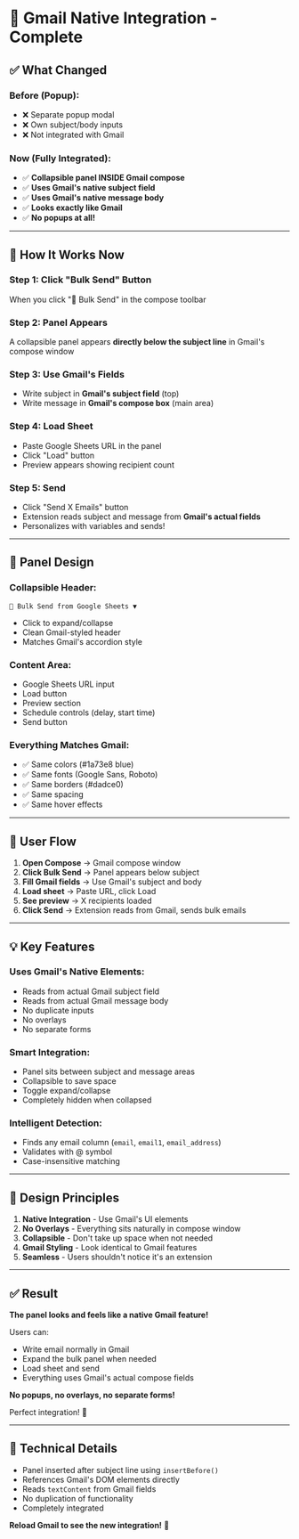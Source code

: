 # 🎯 Gmail Native Integration - Complete

## ✅ What Changed

### Before (Popup):
- ❌ Separate popup modal
- ❌ Own subject/body inputs
- ❌ Not integrated with Gmail

### Now (Fully Integrated):
- ✅ **Collapsible panel INSIDE Gmail compose**
- ✅ **Uses Gmail's native subject field**
- ✅ **Uses Gmail's native message body**
- ✅ **Looks exactly like Gmail**
- ✅ **No popups at all!**

---

## 🎨 How It Works Now

### Step 1: Click "Bulk Send" Button
When you click "📧 Bulk Send" in the compose toolbar

### Step 2: Panel Appears
A collapsible panel appears **directly below the subject line** in Gmail's compose window

### Step 3: Use Gmail's Fields
- Write subject in **Gmail's subject field** (top)
- Write message in **Gmail's compose box** (main area)

### Step 4: Load Sheet
- Paste Google Sheets URL in the panel
- Click "Load" button
- Preview appears showing recipient count

### Step 5: Send
- Click "Send X Emails" button
- Extension reads subject and message from **Gmail's actual fields**
- Personalizes with variables and sends!

---

## 📐 Panel Design

### Collapsible Header:
```
📧 Bulk Send from Google Sheets ▼
```
- Click to expand/collapse
- Clean Gmail-styled header
- Matches Gmail's accordion style

### Content Area:
- Google Sheets URL input
- Load button
- Preview section
- Schedule controls (delay, start time)
- Send button

### Everything Matches Gmail:
- ✅ Same colors (#1a73e8 blue)
- ✅ Same fonts (Google Sans, Roboto)
- ✅ Same borders (#dadce0)
- ✅ Same spacing
- ✅ Same hover effects

---

## 🔄 User Flow

1. **Open Compose** → Gmail compose window
2. **Click Bulk Send** → Panel appears below subject
3. **Fill Gmail fields** → Use Gmail's subject and body
4. **Load sheet** → Paste URL, click Load
5. **See preview** → X recipients loaded
6. **Click Send** → Extension reads from Gmail, sends bulk emails

---

## 💡 Key Features

### Uses Gmail's Native Elements:
- Reads from actual Gmail subject field
- Reads from actual Gmail message body
- No duplicate inputs
- No overlays
- No separate forms

### Smart Integration:
- Panel sits between subject and message areas
- Collapsible to save space
- Toggle expand/collapse
- Completely hidden when collapsed

### Intelligent Detection:
- Finds any email column (`email`, `email1`, `email_address`)
- Validates with @ symbol
- Case-insensitive matching

---

## 🎯 Design Principles

1. **Native Integration** - Use Gmail's UI elements
2. **No Overlays** - Everything sits naturally in compose window
3. **Collapsible** - Don't take up space when not needed
4. **Gmail Styling** - Look identical to Gmail features
5. **Seamless** - Users shouldn't notice it's an extension

---

## ✅ Result

**The panel looks and feels like a native Gmail feature!**

Users can:
- Write email normally in Gmail
- Expand the bulk panel when needed
- Load sheet and send
- Everything uses Gmail's actual compose fields

**No popups, no overlays, no separate forms!**

Perfect integration! 🎉

---

## 🔧 Technical Details

- Panel inserted after subject line using `insertBefore()`
- References Gmail's DOM elements directly
- Reads `textContent` from Gmail fields
- No duplication of functionality
- Completely integrated

**Reload Gmail to see the new integration!** 🚀



